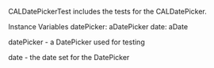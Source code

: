 CALDatePickerTest includes the tests for the CALDatePicker. 

Instance Variables 
	datePicker:		aDatePicker 
	date: 			aDate 
				
datePicker
	- a DatePicker used for testing 

date 
	- the date set for the DatePicker